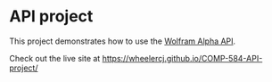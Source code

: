 # API project

This project demonstrates how to use the [Wolfram Alpha API](https://products.wolframalpha.com/api/).

Check out the live site at https://wheelercj.github.io/COMP-584-API-project/
